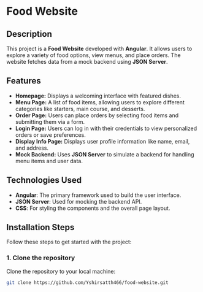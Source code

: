 # Food Website

## Description
This project is a **Food Website** developed with **Angular**. It allows users to explore a variety of food options, view menus, and place orders. The website fetches data from a mock backend using **JSON Server**.

## Features
- **Homepage:** Displays a welcoming interface with featured dishes.
- **Menu Page:** A list of food items, allowing users to explore different categories like starters, main course, and desserts.
- **Order Page:** Users can place orders by selecting food items and submitting them via a form.
- **Login Page:** Users can log in with their credentials to view personalized orders or save preferences.
- **Display Info Page:** Displays user profile information like name, email, and address.
- **Mock Backend:** Uses **JSON Server** to simulate a backend for handling menu items and user data.

## Technologies Used
- **Angular**: The primary framework used to build the user interface.
- **JSON Server**: Used for mocking the backend API.
- **CSS**: For styling the components and the overall page layout.

## Installation Steps

Follow these steps to get started with the project:

### 1. Clone the repository  
Clone the repository to your local machine:
```bash
git clone https://github.com/Yshirsatth466/food-website.git
